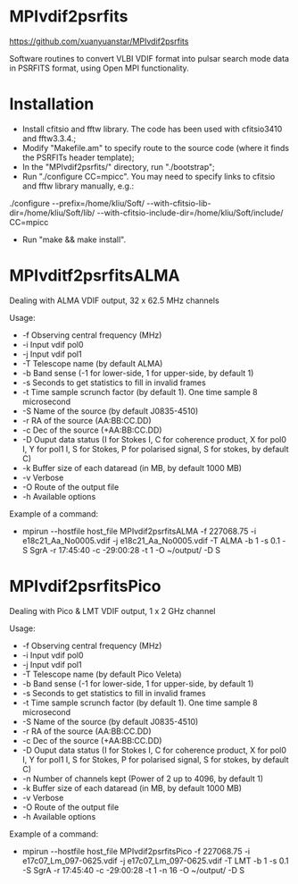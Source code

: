 # MPIvdif2psrfits

https://github.com/xuanyuanstar/MPIvdif2psrfits

Software routines to convert VLBI VDIF format into pulsar search mode data in PSRFITS format, using Open MPI functionality. 

# Installation
 * Install cfitsio and fftw library. The code has been used with cfitsio3410 and fftw3.3.4.;
 * Modify "Makefile.am" to specify route to the source code (where it finds the PSRFITs header template);
 * In the "MPIvdif2psrfits/" directory, run "./bootstrap";
 * Run "./configure CC=mpicc". You may need to specify links to cfitsio and fftw library manually, e.g.:

./configure --prefix=/home/kliu/Soft/ --with-cfitsio-lib-dir=/home/kliu/Soft/lib/ --with-cfitsio-include-dir=/home/kliu/Soft/include/ CC=mpicc

 * Run "make && make install".

# MPIvditf2psrfitsALMA
Dealing with ALMA VDIF output, 32 x 62.5 MHz channels

Usage:
 * -f   Observing central frequency (MHz)
 * -i   Input vdif pol0
 * -j   Input vdif pol1
 * -T   Telescope name (by default ALMA)
 * -b   Band sense (-1 for lower-side, 1 for upper-side, by default 1)
 * -s   Seconds to get statistics to fill in invalid frames
 * -t   Time sample scrunch factor (by default 1). One time sample 8 microsecond
 * -S   Name of the source (by default J0835-4510)
 * -r   RA of the source (AA:BB:CC.DD)
 * -c   Dec of the source (+AA:BB:CC.DD)
 * -D   Ouput data status (I for Stokes I, C for coherence product, X for pol0 I, Y for pol1 I, S for Stokes, P for polarised signal, S for stokes, by default C)
 * -k   Buffer size of each dataread (in MB, by default 1000 MB)
 * -v   Verbose
 * -O   Route of the output file 
 * -h   Available options

Example of a command:
 * mpirun --hostfile host_file MPIvdif2psrfitsALMA -f 227068.75 -i e18c21_Aa_No0005.vdif -j e18c21_Aa_No0005.vdif -T ALMA -b 1 -s 0.1 -S SgrA -r 17:45:40 -c -29:00:28 -t 1 -O ~/output/ -D S

# MPIvdif2psrfitsPico
Dealing with Pico & LMT VDIF output, 1 x 2 GHz channel

Usage:
 * -f   Observing central frequency (MHz)
 * -i   Input vdif pol0
 * -j   Input vdif pol1
 * -T   Telescope name (by default Pico Veleta)
 * -b   Band sense (-1 for lower-side, 1 for upper-side, by default 1)
 * -s   Seconds to get statistics to fill in invalid frames
 * -t   Time sample scrunch factor (by default 1). One time sample 8 microsecond
 * -S   Name of the source (by default J0835-4510)
 * -r   RA of the source (AA:BB:CC.DD)
 * -c   Dec of the source (+AA:BB:CC.DD)
 * -D   Ouput data status (I for Stokes I, C for coherence product, X for pol0 I, Y for pol1 I, S for Stokes, P for polarised signal, S for stokes, by default C)
 * -n   Number of channels kept (Power of 2 up to 4096, by default 1)
 * -k   Buffer size of each dataread (in MB, by default 1000 MB)
 * -v   Verbose
 * -O   Route of the output file 
 * -h   Available options

Example of a command:
 * mpirun --hostfile host_file MPIvdif2psrfitsPico -f 227068.75 -i e17c07_Lm_097-0625.vdif -j e17c07_Lm_097-0625.vdif -T LMT -b 1 -s 0.1 -S SgrA -r 17:45:40 -c -29:00:28 -t 1 -n 16 -O ~/output/ -D S
